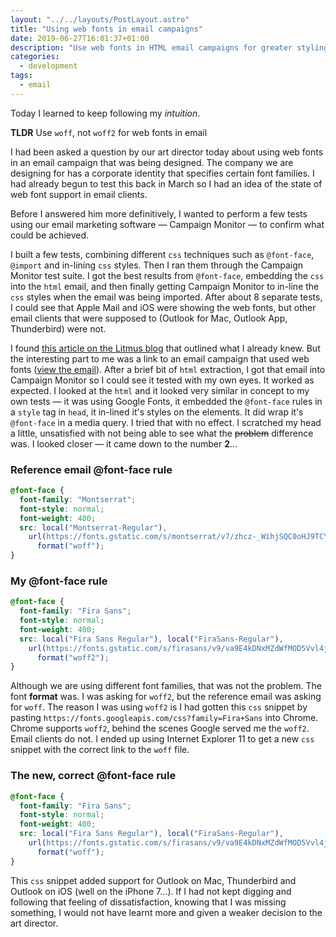 ```yaml
---
layout: "../../layouts/PostLayout.astro"
title: "Using web fonts in email campaigns"
date: 2019-06-27T16:01:37+01:00
description: "Use web fonts in HTML email campaigns for greater styling control"
categories:
  - development
tags:
  - email
---
```


Today I learned to keep following my _intuition_.

**TLDR** Use `woff`, not `woff2` for web fonts in email

I had been asked a question by our art director today about using web fonts in an email campaign that was being designed. The company we are designing for has a corporate identity that specifies certain font families. I had already begun to test this back in March so I had an idea of the state of web font support in email clients.

Before I answered him more definitively, I wanted to perform a few tests using our email marketing software &mdash; Campaign Monitor &mdash; to confirm what could be achieved.

<!--more-->

I built a few tests, combining different `css` techniques such as `@font-face`, `@import` and in-lining `css` styles. Then I ran them through the Campaign Monitor test suite. I got the best results from `@font-face`, embedding the `css` into the `html` email, and then finally getting Campaign Monitor to in-line the `css` styles when the email was being imported. After about 8 separate tests, I could see that Apple Mail and iOS were showing the web fonts, but other email clients that were supposed to (Outlook for Mac, Outlook App, Thunderbird) were not.

I found [this article on the Litmus blog](https://litmus.com/blog/the-ultimate-guide-to-web-fonts) that outlined what I already knew. But the interesting part to me was a link to an email campaign that used web fonts ([view the email](https://litmus.com/scope/a59ua3rogjrd)). After a brief bit of `html` extraction, I got that email into Campaign Monitor so I could see it tested with my own eyes. It worked as expected. I looked at the `html` and it looked very similar in concept to my own tests &mdash; it was using Google Fonts, it embedded the `@font-face` rules in a `style` tag in `head`, it in-lined it's styles on the elements. It did wrap it's `@font-face` in a media query. I tried that with no effect. I scratched my head a little, unsatisfied with not being able to see what the ~~problem~~ difference was. I looked closer &mdash; it came down to the number **2**&hellip;

### Reference email @font-face rule

```css
@font-face {
  font-family: "Montserrat";
  font-style: normal;
  font-weight: 400;
  src: local("Montserrat-Regular"),
    url(https://fonts.gstatic.com/s/montserrat/v7/zhcz-_WihjSQC0oHJ9TCYL3hpw3pgy2gAi-Ip7WPMi0.woff)
      format("woff");
}
```

### My @font-face rule

```css
@font-face {
  font-family: "Fira Sans";
  font-style: normal;
  font-weight: 400;
  src: local("Fira Sans Regular"), local("FiraSans-Regular"),
    url(https://fonts.gstatic.com/s/firasans/v9/va9E4kDNxMZdWfMOD5Vvl4jL.woff2)
      format("woff2");
}
```

Although we are using different font families, that was not the problem. The font **format** was. I was asking for `woff2`, but the reference email was asking for `woff`. The reason I was using `woff2` is I had gotten this `css` snippet by pasting `https://fonts.googleapis.com/css?family=Fira+Sans` into Chrome. Chrome supports `woff2`, behind the scenes Google served me the `woff2`. Email clients do not. I ended up using Internet Explorer 11 to get a new `css` snippet with the correct link to the `woff` file.

### The new, correct @font-face rule

```css
@font-face {
  font-family: "Fira Sans";
  font-style: normal;
  font-weight: 400;
  src: local("Fira Sans Regular"), local("FiraSans-Regular"),
    url(https://fonts.gstatic.com/s/firasans/v9/va9E4kDNxMZdWfMOD5Vvl4jN.woff)
      format("woff");
}
```

This `css` snippet added support for Outlook on Mac, Thunderbird and Outlook on iOS (well on the iPhone 7&hellip;). If I had not kept digging and following that feeling of dissatisfaction, knowing that I was missing something, I would not have learnt more and given a weaker decision to the art director.

